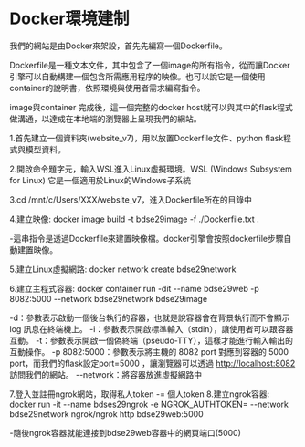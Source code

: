 # Docker環境建制
我們的網站是由Docker來架設，首先先編寫一個Dockerfile。

Dockerfile是一種文本文件，其中包含了一個image的所有指令，從而讓Docker引擎可以自動構建一個包含所需應用程序的映像。也可以說它是一個使用container的說明書，依照環境與使用者需求編寫指令。

image與container 完成後，這一個完整的docker host就可以與其中的flask程式做溝通，以達成在本地端的瀏覽器上呈現我們的網站。

1.首先建立一個資料夾(website_v7)，用以放置Dockerfile文件、python flask程式與模型資料。

2.開啟命令題字元，輸入WSL進入Linux虛擬環境。WSL (Windows Subsystem for Linux) 它是一個適用於Linux的Windows子系統

3.cd /mnt/c/Users/XXX/website_v7，進入Dockerfile所在的目錄中

4.建立映像:
docker image build -t bdse29image -f ./Dockerfile.txt .

-這串指令是透過Dockerfile來建置映像檔。docker引擎會按照dockerfile步驟自動建置映像。

5.建立Linux虛擬網路: 
docker network create bdse29network

6.建立主程式容器:
docker container run -dit --name bdse29web -p 8082:5000 --network bdse29network bdse29image

-d：參數表示啟動一個後台執行的容器，也就是說容器會在背景執行而不會顯示 log 訊息在終端機上。
-i：參數表示開啟標準輸入（stdin），讓使用者可以跟容器互動。
-t：參數表示開啟一個偽終端（pseudo-TTY），這樣才能進行輸入輸出的互動操作。
-p 8082:5000：參數表示將主機的 8082 port 對應到容器的 5000 port，而我們的flask設定port=5000 ，讓瀏覽器可以透過 [http://localhost:8082](http://localhost:8082/) 訪問我們的網站。
--network：將容器放進虛擬網路中

7.登入並註冊ngrok網站，取得私人token
-<token>= 個人token
8.建立ngrok容器:
docker run -it --name bdses29ngrok -e NGROK_AUTHTOKEN=<token> --network bdse29network ngrok/ngrok http bdse29web:5000

-隨後ngrok容器就能連接到bdse29web容器中的網頁端口(5000)

